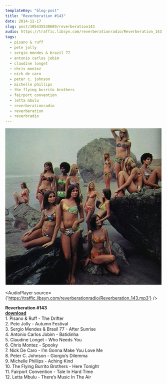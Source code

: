 ```yaml
---
templateKey: "blog-post"
title: "Reverberation #143"
date: 2014-12-17
slug: post/105435538689/reverberation143
audio: https://traffic.libsyn.com/reverberationradio/Reverberation_143.mp3
tags:
  - pisano & ruff
  - pete jolly
  - sergio mendes & brazil 77
  - antonio carlos jobim
  - claudine longet
  - chris montez
  - nick de caro
  - peter c. johnson
  - michelle phillips
  - the flying burrito brothers
  - fairport convention
  - letta mbulu
  - reverberationradio
  - reverberation
  - reverbradio
---
```


![Reverberation #143](../images/4db3d41f821ce4b846fbe4dcfc3d79e130362c92c6c101580edb3df0e77b1c95.jpg)

<AudioPlayer source={'https://traffic.libsyn.com/reverberationradio/Reverberation_143.mp3'} />

<p><strong>Reverberation #143<br /></strong><strong><a href="https://traffic.libsyn.com/reverberationradio/Reverberation_143.mp3" title="download" target="_blank">download<br /></a></strong>1. Pisano &amp; Ruff - The Drifter<br />2. Pete Jolly - Autumn Festival<br />3. Sergio Mendes &amp; Brasil 77 - After Sunrise<br />4. Antonio Carlos Jobim - Batidinha<br />5. Claudine Longet - Who Needs You<br />6. Chris Montez - Spooky<br />7. Nick De Caro - I&rsquo;m Gonna Make You Love Me<br />8. Peter C. Johnson - Giorgio&rsquo;s Dilemma<br />9. Michelle Phillips - Aching Kind<br />10. The Flying Burrito Brothers - Here Tonight<br />11. Fairport Convention - Tale In Hard Time<br />12. Letta Mbulu - There&rsquo;s Music In The Air</p>
